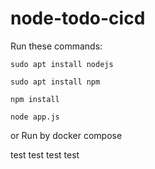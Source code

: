 # node-todo-cicd

Run these commands:


`sudo apt install nodejs`


`sudo apt install npm`


`npm install`

`node app.js`

or Run by docker compose

test
test
test
test
